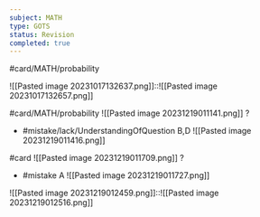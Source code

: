 ```yaml
---
subject: MATH
type: GOTS
status: Revision
completed: true
---
```

#card/MATH/probability 


![[Pasted image 20231017132637.png]]::![[Pasted image 20231017132657.png]] <!--SR:!2023-11-12,2,150-->

#card/MATH/probability
![[Pasted image 20231219011141.png]]
?
- #mistake/lack/UnderstandingOfQuestion 
B,D
![[Pasted image 20231219011416.png]]

#card
![[Pasted image 20231219011709.png]]
?
- #mistake
A
![[Pasted image 20231219011727.png]] <!--SR:!2024-02-14,21,212-->


![[Pasted image 20231219012459.png]]::![[Pasted image 20231219012516.png]]





